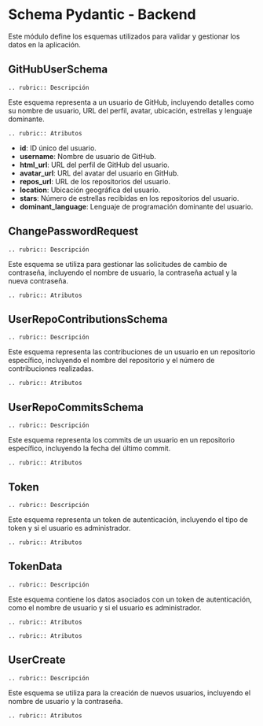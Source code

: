 # Schema Pydantic - Backend

Este módulo define los esquemas utilizados para validar y gestionar los datos en la aplicación.


## GitHubUserSchema

```{eval-rst}
.. rubric:: Descripción
```
Este esquema representa a un usuario de GitHub, incluyendo detalles como su nombre de usuario, URL del perfil, avatar, ubicación, estrellas y lenguaje dominante.


```{eval-rst}
.. rubric:: Atributos
```
- **id**: ID único del usuario.
- **username**: Nombre de usuario de GitHub.
- **html_url**: URL del perfil de GitHub del usuario.
- **avatar_url**: URL del avatar del usuario en GitHub.
- **repos_url**: URL de los repositorios del usuario.
- **location**: Ubicación geográfica del usuario.
- **stars**: Número de estrellas recibidas en los repositorios del usuario.
- **dominant_language**: Lenguaje de programación dominante del usuario.

## ChangePasswordRequest

```{eval-rst}
.. rubric:: Descripción
```
Este esquema se utiliza para gestionar las solicitudes de cambio de contraseña, incluyendo el nombre de usuario, la contraseña actual y la nueva contraseña.

```{eval-rst}
.. rubric:: Atributos
```

## UserRepoContributionsSchema

```{eval-rst}
.. rubric:: Descripción
```
Este esquema representa las contribuciones de un usuario en un repositorio específico, incluyendo el nombre del repositorio y el número de contribuciones realizadas.

```{eval-rst}
.. rubric:: Atributos
```

## UserRepoCommitsSchema

```{eval-rst}
.. rubric:: Descripción
```
Este esquema representa los commits de un usuario en un repositorio específico, incluyendo la fecha del último commit.

```{eval-rst}
.. rubric:: Atributos
```

## Token

```{eval-rst}
.. rubric:: Descripción
```

Este esquema representa un token de autenticación, incluyendo el tipo de token y si el usuario es administrador.

```{eval-rst}
.. rubric:: Atributos
```

## TokenData

```{eval-rst}
.. rubric:: Descripción
```

Este esquema contiene los datos asociados con un token de autenticación, como el nombre de usuario y si el usuario es administrador.

```{eval-rst}
.. rubric:: Atributos
```

```{eval-rst}
.. rubric:: Atributos
```

## UserCreate

```{eval-rst}
.. rubric:: Descripción
```

Este esquema se utiliza para la creación de nuevos usuarios, incluyendo el nombre de usuario y la contraseña.

```{eval-rst}
.. rubric:: Atributos
```
